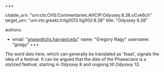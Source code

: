 +++


citable_urn: "urn:cts:CHS:Commentaries.AHCIP:Odyssey.8.38.oCvk6ch"
target_urn: "urn:cts:greekLit:tlg0012.tlg002:8.38"
title: "Odyssey 8.38"

authors:
- email: "gnagy@chs.harvard.edu"
  name: "Gregory Nagy"
  username: "gnagy"
+++

<p>The word <em>dais</em> here, which can generally be translated as 'feast', signals the idea of a festival. It can be argued that the <em>dais</em> of the Phaeacians is a stylized festival, starting in <em>Odyssey</em> 8 and ongoing till <em>Odyssey</em> 13.</p>